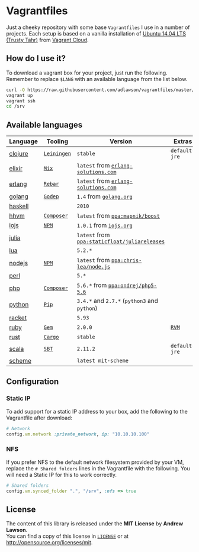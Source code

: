 # Vagrantfiles

Just a cheeky repository with some base `Vagrantfiles` I use in a number of
projects. Each setup is based on a vanilla installation of
[Ubuntu 14.04 LTS (Trusty Tahr)][ubuntu] from [Vagrant Cloud][boxes].

## How do I use it?
To download a vagrant box for your project, just run the following. Remember to
replace `$LANG` with an available language from the list below.
```bash
curl -O https://raw.githubusercontent.com/adlawson/vagrantfiles/master/$LANG/Vagrantfile
vagrant up
vagrant ssh
cd /srv
```

## Available languages
| Language               | Tooling                  | Version                                                     | Extras        |
| ---------------------- | ------------------------ | ----------------------------------------------------------- | ------------- |
| [clojure][raw-clojure] | [`Leiningen`][leiningen] | `stable`                                                    | `default-jre` |
| [elixir][raw-elixir]   | [`Mix`][mix]             | `latest` from [`erlang-solutions.com`][src-erlang]          |               |
| [erlang][raw-erlang]   | [`Rebar`][rebar]         | `latest` from [`erlang-solutions.com`][src-erlang]          |               |
| [golang][raw-golang]   | [`Godep`][godep]         | `1.4` from [`golang.org`][src-golang]                       |               |
| [haskell][raw-haskell] |                          | `2010`                                                      |               |
| [hhvm][raw-hhvm]       | [`Composer`][composer]   | `latest` from [`ppa:mapnik/boost`][ppa-hhvm]                |               |
| [iojs][raw-iojs]       | [`NPM`][npm]             | `1.0.1` from [`iojs.org`][src-iojs]                         |               |
| [julia][raw-julia]     |                          | `latest` from [`ppa:staticfloat/juliareleases`][ppa-julia]  |               |
| [lua][raw-lua]         |                          | `5.2.*`                                                     |               |
| [nodejs][raw-nodejs]   | [`NPM`][npm]             | `latest` from [`ppa:chris-lea/node.js`][ppa-nodejs]         |               |
| [perl][raw-perl]       |                          | `5.*`                                                       |               |
| [php][raw-php]         | [`Composer`][composer]   | `5.6.*` from [`ppa:ondrej/php5-5.6`][ppa-php]               |               |
| [python][raw-python]   | [`Pip`][pip]             | `3.4.*` and `2.7.*` (`python3` and `python`)                |               |
| [racket][raw-racket]   |                          | `5.93`                                                      |               |
| [ruby][raw-ruby]       | [`Gem`][gem]             | `2.0.0`                                                     | [`RVM`][rvm]  |
| [rust][raw-rust]       | [`Cargo`][cargo]         | `stable`                                                    |               |
| [scala][raw-scala]     | [`SBT`][sbt]             | `2.11.2`                                                    | `default-jre` |
| [scheme][raw-scheme]   |                          | `latest mit-scheme`                                         |               |

## Configuration

### Static IP
To add support for a static IP address to your box, add the following to the
Vagrantfile after download:
```ruby
# Network
config.vm.network :private_network, ip: "10.10.10.100"
```

### NFS
If you prefer NFS to the default network filesystem provided by your VM, replace
the `# Shared folders` lines in the Vagrantfile with the following. You will
need a Static IP for this to work correctly.
```ruby
# Shared folders
config.vm.synced_folder ".", "/srv", :nfs => true
```

## License
The content of this library is released under the **MIT License** by
**Andrew Lawson**.<br/> You can find a copy of this license in
[`LICENSE`][license] or at http://opensource.org/licenses/mit.

[boxes]:       https://vagrantcloud.com
[license]:     LICENSE
[ubuntu]:      http://www.ubuntu.com/server
[vagrant]:     https://vagrantup.com

[ppa-hhvm]:    https://github.com/facebook/hhvm/wiki/Prebuilt-Packages-on-Ubuntu-12.04
[ppa-julia]:   https://launchpad.net/~staticfloat/+archive/juliareleases
[ppa-nodejs]:  https://launchpad.net/~chris-lea/+archive/node.js
[ppa-php]:     https://launchpad.net/~ondrej/+archive/php5-5.6
[src-erlang]:  https://www.erlang-solutions.com/downloads/download-erlang-otp
[src-golang]:  https://golang.org/dl/
[src-iojs]:    https://iojs.org/dist

[cargo]:       http://crates.io
[composer]:    https://getcomposer.org
[gem]:         https://rubygems.org
[godep]:       https://github.com/tools/godep
[leiningen]:   https://github.com/technomancy/leiningen
[mix]:         http://elixir-lang.org/getting_started/mix_otp/1.html
[npm]:         https://www.npmjs.org
[pip]:         http://pip.readthedocs.org/en/latest
[rebar]:       https://github.com/rebar/rebar
[rvm]:         https://rvm.io
[sbt]:         http://www.scala-sbt.org

[raw-clojure]: https://raw.githubusercontent.com/adlawson/vagrantfiles/master/clojure/Vagrantfile
[raw-elixir]:  https://raw.githubusercontent.com/adlawson/vagrantfiles/master/elixir/Vagrantfile
[raw-erlang]:  https://raw.githubusercontent.com/adlawson/vagrantfiles/master/erlang/Vagrantfile
[raw-golang]:  https://raw.githubusercontent.com/adlawson/vagrantfiles/master/golang/Vagrantfile
[raw-haskell]: https://raw.githubusercontent.com/adlawson/vagrantfiles/master/haskell/Vagrantfile
[raw-hhvm]:    https://raw.githubusercontent.com/adlawson/vagrantfiles/master/hhvm/Vagrantfile
[raw-iojs]:    https://raw.githubusercontent.com/adlawson/vagrantfiles/master/iojs/Vagrantfile
[raw-julia]:   https://raw.githubusercontent.com/adlawson/vagrantfiles/master/julia/Vagrantfile
[raw-lua]:     https://raw.githubusercontent.com/adlawson/vagrantfiles/master/lua/Vagrantfile
[raw-nodejs]:  https://raw.githubusercontent.com/adlawson/vagrantfiles/master/nodejs/Vagrantfile
[raw-perl]:    https://raw.githubusercontent.com/adlawson/vagrantfiles/master/perl/Vagrantfile
[raw-php]:     https://raw.githubusercontent.com/adlawson/vagrantfiles/master/php/Vagrantfile
[raw-python]:  https://raw.githubusercontent.com/adlawson/vagrantfiles/master/python/Vagrantfile
[raw-racket]:  https://raw.githubusercontent.com/adlawson/vagrantfiles/master/racket/Vagrantfile
[raw-ruby]:    https://raw.githubusercontent.com/adlawson/vagrantfiles/master/ruby/Vagrantfile
[raw-rust]:    https://raw.githubusercontent.com/adlawson/vagrantfiles/master/rust/Vagrantfile
[raw-scala]:   https://raw.githubusercontent.com/adlawson/vagrantfiles/master/scala/Vagrantfile
[raw-scheme]:  https://raw.githubusercontent.com/adlawson/vagrantfiles/master/scheme/Vagrantfile

